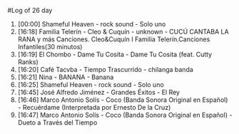 #Log of 26 day

1. [00:00] Shameful Heaven - rock sound - Solo uno
1. [16:18] Familia Telerín - Cleo & Cuquín - unknown - CUCÚ CANTABA LA RANA y más Canciones. Cleo&Cuquín I Familia Telerín.Canciones Infantiles(30 minutos)
1. [16:19] El Chombo - Dame Tu Cosita - Dame Tu Cosita (feat. Cutty Ranks)
1. [16:20] Café Tacvba - Tiempo Trascurrido - chilanga banda
1. [16:21] Nina - BANANA - Banana
1. [16:25] Shameful Heaven - rock sound - Solo uno
1. [16:45] José Alfredo Jiménez - Grandes Éxitos - El Rey
1. [16:46] Marco Antonio Solís - Coco (Banda Sonora Original en Español) - Recuérdame (Interpretada por Ernesto De la Cruz)
1. [16:47] Marco Antonio Solís - Coco (Banda Sonora Original en Español) - Dueto a Través del Tiempo
